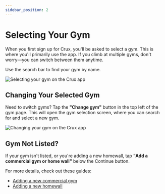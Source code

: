 ```yaml
---
sidebar_position: 2
---
```


# Selecting Your Gym

When you first sign up for Crux, you'll be asked to select a gym. This is where you'll primarily use the app. If you climb at multiple gyms, don't worry—you can switch between them anytime.

Use the search bar to find your gym by name.

<img src="/img/select-a-gym.png" alt="Selecting your gym on the Crux app" class="screenshot" />

## Changing Your Selected Gym

Need to switch gyms? Tap the **"Change gym"** button in the top left of the gym page. This will open the gym selection screen, where you can search for and select a new gym.

<img src="/img/change-gym.png" alt="Changing your gym on the Crux app" class="screenshot" />

## Gym Not Listed?

If your gym isn't listed, or you're adding a new homewall, tap **"Add a commercial gym or home wall"** below the Continue button.

For more details, check out these guides:
- [Adding a new commercial gym](/docs/documentation-for-climbers/getting-started/adding-a-new-commercial-gym.md)
- [Adding a new homewall](/docs/documentation-for-climbers/getting-started/adding-a-new-homewall.md)
